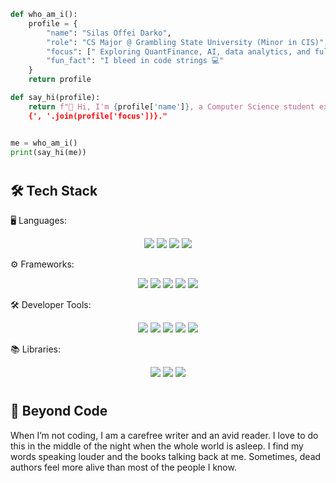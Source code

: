 ```python
def who_am_i():
    profile = {
        "name": "Silas Offei Darko",
        "role": "CS Major @ Grambling State University (Minor in CIS)",
        "focus": [" Exploring QuantFinance, AI, data analytics, and full-stack development"],
        "fun_fact": "I bleed in code strings 💻"
    }
    return profile

def say_hi(profile):
    return f"👋 Hi, I'm {profile['name']}, a Computer Science student exploring
    {', '.join(profile['focus'])}."


me = who_am_i()
print(say_hi(me))
```
#
## 🛠️ Tech Stack   

🖥️ Languages:  
<p align="center">
  <img src="https://img.shields.io/badge/Python-3776AB?style=for-the-badge&logo=python&logoColor=white"/>
  <img src="https://img.shields.io/badge/Java-007396?style=for-the-badge&logo=java&logoColor=white"/>
  <img src="https://img.shields.io/badge/JavaScript-F7DF1E?style=for-the-badge&logo=javascript&logoColor=black"/>
  <img src="https://img.shields.io/badge/SQL-003B57?style=for-the-badge&logo=postgresql&logoColor=white"/>
</p>  

⚙️ Frameworks:  
<p align="center">
  <img src="https://img.shields.io/badge/React-20232A?style=for-the-badge&logo=react&logoColor=61DAFB"/>
  <img src="https://img.shields.io/badge/Node.js-339933?style=for-the-badge&logo=node.js&logoColor=white"/>
  <img src="https://img.shields.io/badge/FastAPI-009688?style=for-the-badge&logo=fastapi&logoColor=white"/>
  <img src="https://img.shields.io/badge/WordPress-21759B?style=for-the-badge&logo=wordpress&logoColor=white"/>
  <img src="https://img.shields.io/badge/Material--UI-0081CB?style=for-the-badge&logo=mui&logoColor=white"/>
</p>  

🛠️ Developer Tools:  
<p align="center">
  <img src="https://img.shields.io/badge/VS%20Code-007ACC?style=for-the-badge&logo=visual-studio-code&logoColor=white"/>
  <img src="https://img.shields.io/badge/Google%20Cloud-4285F4?style=for-the-badge&logo=google-cloud&logoColor=white"/>
  <img src="https://img.shields.io/badge/AWS-FF9900?style=for-the-badge&logo=amazonaws&logoColor=white"/>
  <img src="https://img.shields.io/badge/Android%20Studio-3DDC84?style=for-the-badge&logo=android-studio&logoColor=white"/>
  <img src="https://img.shields.io/badge/PyCharm-000000?style=for-the-badge&logo=pycharm&logoColor=white"/>
</p>  

📚 Libraries:  
<p align="center">
  <img src="https://img.shields.io/badge/pandas-150458?style=for-the-badge&logo=pandas&logoColor=white"/>
  <img src="https://img.shields.io/badge/NumPy-013243?style=for-the-badge&logo=numpy&logoColor=white"/>
  <img src="https://img.shields.io/badge/Matplotlib-11557c?style=for-the-badge&logo=plotly&logoColor=white"/>
</p>

#
## 🌙 Beyond Code  

When I’m not coding, I am a carefree writer and an avid reader. I love to do this in the middle of the night when the whole world is asleep. 
I find my words speaking louder and the books talking back at me. Sometimes, dead authors feel more alive than most of the people I know.





<!---
Namelessweirdo/Namelessweirdo is a ✨ special ✨ repository because its `README.md` (this file) appears on your GitHub profile.
You can click the Preview link to take a look at your changes.
---
